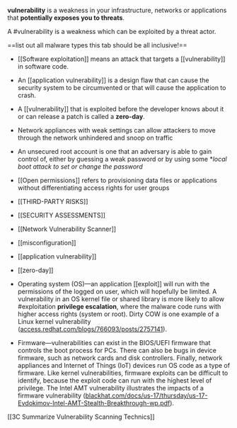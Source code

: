 **vulnerability** is a weakness in your infrastructure, networks or applications that **potentially exposes you to threats**.


A #vulnerability is a weakness which can be exploited by a threat actor.

==list out all malware types this tab should be all inclusive!==

- [[Software exploitation]] means an attack that targets a [[vulnerability]] in software code. 
- An [[application vulnerability]] is a design flaw that can cause the security system to be circumvented or that will cause the application to crash. 
- A [[vulnerability]] that is exploited before the developer knows about it or can release a patch is called a **zero-day**.
- Network appliances with weak settings can allow attackers to move through the network unhindered and snoop on traffic
- An unsecured root account is one that an adversary is able to gain control of, either by guessing a weak password or by using some **local boot attack to set or change the password*
- [[Open permissions]] refers to provisioning data files or applications without differentiating access rights for user groups
- [[THIRD-PARTY RISKS]]
- [[SECURITY ASSESSMENTS]]
- [[Network Vulnerability Scanner]]
- [[misconfiguration]]
- [[application vulnerability]]
- [[zero-day]]

-   Operating system (OS)—an application [[exploit]] will run with the permissions of the logged on user, which will hopefully be limited. A vulnerability in an OS kernel file or shared library is more likely to allow #exploitation  **privilege escalation**, where the malware code runs with higher access rights (system or root). Dirty COW is one example of a Linux kernel vulnerability ([access.redhat.com/blogs/766093/posts/2757141](https://access.redhat.com/blogs/766093/posts/2757141)).
-   Firmware—vulnerabilities can exist in the BIOS/UEFI firmware that controls the boot process for PCs. There can also be bugs in device firmware, such as network cards and disk controllers. Finally, network appliances and Internet of Things (IoT) devices run OS code as a type of firmware. Like kernel vulnerabilities, firmware exploits can be difficult to identify, because the exploit code can run with the highest level of privilege. The Intel AMT vulnerability illustrates the impacts of a firmware vulnerability ([blackhat.com/docs/us-17/thursday/us-17-Evdokimov-Intel-AMT-Stealth-Breakthrough-wp.pdf](https://wmx-api-production.s3.amazonaws.com/courses/5731/supplementary/us-17-Evdokimov-Intel-AMT-Stealth-Breakthrough-wp.pdf)).


[[3C Summarize Vulnerability Scanning Technics]]